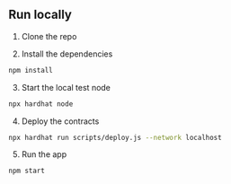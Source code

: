 ## Run locally

1. Clone the repo

2. Install the dependencies

```sh
npm install
```

3. Start the local test node

```sh
npx hardhat node
```

4. Deploy the contracts

```sh
npx hardhat run scripts/deploy.js --network localhost
```

5. Run the app

```sh
npm start
```